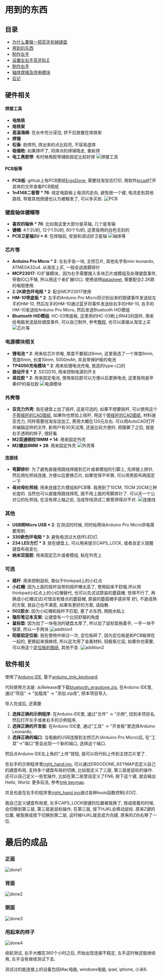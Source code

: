 # 用到的东西

## 目录
* [为什么要做一把蓝牙机械键盘](./chapter1_cn.md)
* [用到的东西](./chapter2_cn.md)
* [制作左手](./chapter3_cn.md)
* [设置左右手蓝牙BLE](./chapter4_cn.md)
* [制作右手](./chapter5_cn.md)
* [轴体焊接及供电模块](./chapter6_cn.md)
* [后记](./chapter_tips_cn.md)

## 硬件相关
#### 焊接工具
* **电烙铁**
* **烙铁架**
* **高温海绵**: 在水中充分浸泡, 挤干后放置在烙铁架
* **焊锡**
* **松香**: 助焊剂, 焊出来的点比较亮, 不容易虚焊
* **吸锡枪**: 如果焊坏了, 将焊点的焊锡吸走, 重新焊
* **电工黑胶带**: 有时候用胶带辅助固定比较好焊
![焊接工具](./pic/tools.jpg)

#### PCB板等
* **PCB板**: github上有PCB图纸[ErgoDone](https://github.com/ktec-hq/ErgoDone), 需要找淘宝店打印, 用软件[kicad](https://kicad.org/)打开具体的文件查看PCB图纸
* **1n4148二极管 * 76**: 规定电路板上电流的走向, 避免按一个键, 电流走到其他路径, 导致其他按键也认为被触发了, 可以多买些.
![PCB](./pic/pcb.jpg)

### 键盘轴体键帽等
* **喜欢的轴休 * 76**: 比如我这里大部分是茶轴, 几个是青轴
* **键帽**: 4个2U的, 12个1.5U的, 60个1U的, 这里我用的白色无刻的
* **PCB卫星轴2U * 4**: 在焊轴前, 安装和调试好卫星轴
![轴体等](./pic/buttons.jpg)


### 芯片等
* **Arduino Pro Micro * 2**: 左右手各一块, 主控芯片, 其他名字有min leonardo, ATMEGA32u4. 从淘宝上买, 一般会送直脚排针
* **MCP23017**: IO扩展模块，因为右手需要接入多块芯片或模组及处理键盘事件, 导致IO口不够, 所以用这个来扩展IO口. 使用说明[datasheet](https://pdf1.alldatasheetcn.com/datasheet-pdf/download/195324/MICROCHIP/MCP23017.html), 需要配合2.2K欧的电阻使用.
* **2.2K欧色环电阻 * 2**: 配合MCP23017使用
* **HM-10带底板 * 2**: 左手的Arduino Pro Micro将识别出来的按键事件发送给左手的HM-10, 然后左手的HM-10通过蓝牙将事件发送给右手的HM-10, 右手的HM-10发送给Arduino Pro Micro, 然后发送Bluetooth HID模组
* **Bluetooth HID模组**: HC-03带底板, 这里用的HC-03刷上RN42的固件, 用来给电脑发送鼠标键盘事件, 可以自己制作, 参考[教程](https://mitxela.com/projects/bluetooth_hid_gamepad), 也可以直接从淘宝上买
![芯片等](./pic/chips.jpg)

### 电源模块相关
* **锂电池 * 2**: 用来给芯片供电, 厚度不要超过6mm, 这里我选了一个厚度6mm, 宽度6mm, 长度10mm, 5000mAh, 并且带保护板的电池
* **TP4056充电模块 * 2**: 用来给锂电池充电, 我选的type c口的
* **拨动开关 * 2**: SS12D10, 用来控制电源的开关
* **易拉胶 * 2**: 用来固定电池, 使用易拉胶可以方便以后更换电池, 这里我用是苹果6P的易拉胶
![电源模块](./pic/battery.jpg)

### 外壳等
* **亚克力外壳**: 我在键盘上加了摇杆, 这是可选的, 如果不想要摇杆, 可以使用这个[不带摇杆的CAD图纸](./cad/Bluetooth_Ergodone_without_joystick.dwg),  如果你也想加上摇杆, 用这个[带摇杆的CAD图纸](./cad/Bluetooth_ErgoDone_with_joystick.dwg), 材料是亚克力, 同样需要找淘宝店加工, 费用大概在120元左右. 可以用AutoCAD打开并编辑这样的文件, 新用户有30天试用, 还是比较方便的. 把膜撕了之后, 就是右手透明的样子, 很好看.
* **M2双通铜柱19MM * 14**: 用来固定外壳
* **M2螺丝8MM * 28**: 用来固定外壳
![外壳等](./pic/keyboard_shell.jpg)

####  连接线
* **弯脚排针**: 为了避免直接用跳线焊接到芯片或者模组的引脚上, 先焊接上排针, 然后用杜邦线连接, 方便以后更换芯片, 如果觉得不牢靠, 可以用黑胶布再固定一下
* **母对母杜邦线**: 用来连接芯片模组和PCB等. 我用到了10CM, 15CM 20CM三种长度的. 当然也可以直接用跳线焊死, 就不用上面的弯脚排针了. 可以买一个公对公的杜邦线, 在没有焊上轴之前, 当成导线测试二极管焊得对不对.
![连接线](./pic/strings.jpg)

### 其他
* **USB转Micro USB * 2**: 在测试的时候, 同时给两块Arduino Pro Micro供电需要用到.
* **330欧色环电阻 * 3**: 避免电流过大烧坏LED灯.
* **234 LED方灯 * 3**: 放在键盘上, 可以用来提示CAPS_LOCK, 或者自定义提醒键盘布局变化.
* **纳米双面胶**: 用来固定芯片或者模组, 粘在外壳上

### 可选
* **摇杆**: 用来控制鼠标, 类似于thinkpad上的小红点
* **小红帽**: 因为上面的摇杆自带的摇杆帽太高了, 使用起来不舒服,所以用thinkpad小红点上的小红帽替代, 也可以先试试原装的蘑菇帽, 觉得不行了, 再换成小红帽试试(可惜没有矮点的蘑菇帽, 原装的蘑菇帽手感非常 好), 不是成熟的方案, 我自己也不满意, 如果有更好的方案, 请指教.
* **502胶水**: 因为小红帽和摇杆不匹配, 塞了点东西, 用脱水粘上
* **隐形笔记本支架**: 让键盘有一个比较舒服的角度
* **鼠标垫**: 因为加了一块电池的键盘太厚了, 所以加了鼠标垫拖着手, 一手一块不够厚, 所以一手两块
![addition1](./pic/addition1.jpg)
* **阳极铝定位板**: 我在使用中摔过一次, 定位板碎了, 因为定位板是和PCB板焊在一起的, 更换起来很麻烦,  所以这次用了金属材料, 阳极氧化铝, 如果你也需要, 可以用这个[定位板的图纸](./cad/positioning_plate.dwg), 其他不变.
![addition2](./pic/addition2.jpg)


## 软件相关
使用了[Arduino IDE](https://www.arduino.cc/en/software), 基于[arduino_tmk_keyboard](https://github.com/bgould/arduino_tmk_keyboard).

代码使用方法是: 从Release里下载[bluetooth_ergodone.zip](https://github.com/shiqi-614/bluetooth_ergodone/releases/download/1.0/bluetooth_ergodone.zip), 在Arduino IDE里, 通过"项目" -> "加载库" -> "添加.zip库", 把本项目导入.

导入完成后, 还需要
1. **选择正确的示例程序**: 在Arduino IDE里, 通过"文件" -> "示例", 找到本项目名, 然后打开左手或者右手的示例程序,
2. **选择正确的开发板**: 在Arduino IDE里, 通过"工具" -> "开发板"里选择Arduino Leonardo,
3. **选择正确的端口**: 当电脑的USB连接到主控芯片(Arduino Pro Micro)后, 在"工具"->"端口"里会出现一个新的端口, 选择这个端口.

然后点Arduino IDE左上角的"上传"按钮, 就可以将代码上传到主控芯片里了.

在右手的示例程序里[right_hand.ino](https://github.com/shiqi-614/bluetooth_ergodone/blob/master/examples/right_hand/right_hand.ino), 可以通过ERGODONE_KEYMAP去定义自己的键盘布局, 支持多个键盘布局的切换, 比如我定义了三层, 第三层是鼠标的操作. 还可以自己定义一些宏操作, 比如在第二层里自定义了FN6, 按下这个键, 就会输出Hello, World. 更多玩法, 参考[tmk keymap](https://github.com/tmk/tmk_keyboard/blob/master/tmk_core/doc/keymap.md).

并且也是在右手的程序里[right_hand.ino](https://github.com/shiqi-614/bluetooth_ergodone/blob/master/examples/right_hand/right_hand.ino)通过各种hook函数控制LED灯.

我自己定义键盘布局里, 左手CAPS_LOCK按键的位置被我换了, 按成按着的时候, 会切换到第三层, 第三层是鼠标操作, 在第三层, 按下HJKL会移动鼠标. 原来Z键的位置, 被我换成按下切换到第二层, 这时候HJKL就变成方向键, 原来的Z向右移了一位.


# 最后的成品
### 正面
![done1](./pic/done1.jpg)

### 背面
![done2](./pic/done2.jpg)

### 侧面
![done3](./pic/done3.jpg)

### 用起来的样子 
![done4](./pic/done4.jpg)


续航测试, 右手大概在360个小时之后, 开始出现连接不稳定, 左手这时候还能继续用, 左手没有继续测试下去.

测试过的能连接上的设备包括Mac电脑, windows电脑, ipad, iphone, 小米6.
